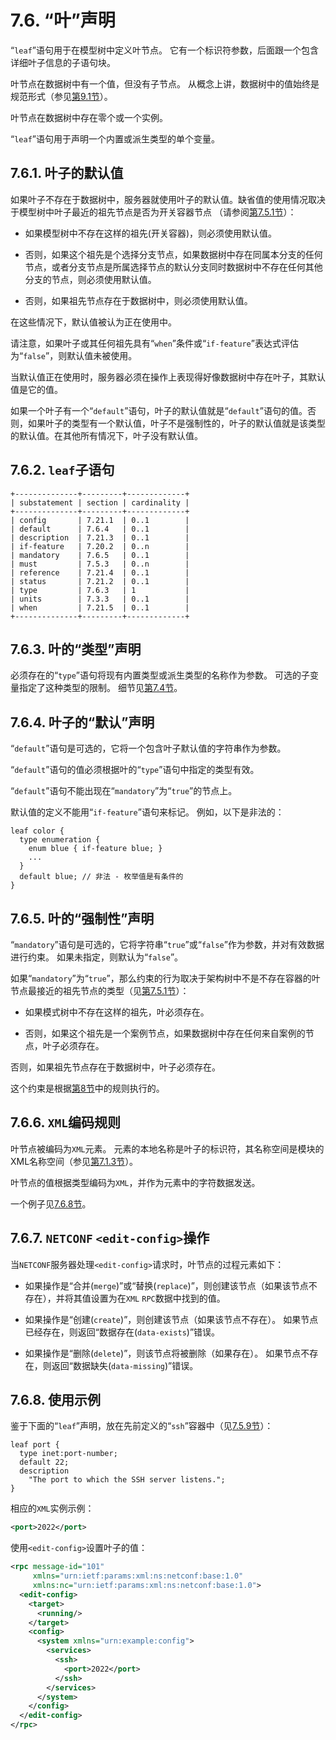 # 7.6. “叶”声明

“`leaf`”语句用于在模型树中定义叶节点。 它有一个标识符参数，后面跟一个包含详细叶子信息的子语句块。

叶节点在数据树中有一个值，但没有子节点。 从概念上讲，数据树中的值始终是规范形式（参见[第9.1节](../section-9/9.1.md)）。

叶节点在数据树中存在零个或一个实例。

“`leaf`”语句用于声明一个内置或派生类型的单个变量。

## 7.6.1. 叶子的默认值

如果叶子不存在于数据树中，服务器就使用叶子的默认值。缺省值的使用情况取决于模型树中叶子最近的祖先节点是否为开关容器节点 （请参阅[第7.5.1节](7.5.md#751-容器的存在)）：

- 如果模型树中不存在这样的祖先(开关容器)，则必须使用默认值。

- 否则，如果这个祖先是个选择分支节点，如果数据树中存在同属本分支的任何节点，或者分支节点是所属选择节点的默认分支同时数据树中不存在任何其他分支的节点，则必须使用默认值。

- 否则，如果祖先节点存在于数据树中，则必须使用默认值。

在这些情况下，默认值被认为正在使用中。

请注意，如果叶子或其任何祖先具有“​`​when`”条件或“`if-feature`”表达式评估为“`false`”，则默认值未被使用。

当默认值正在使用时，服务器必须在操作上表现得好像数据树中存在叶子，其默认值是它的值。

如果一个叶子有一个“`default`”语句，叶子的默认值就是“`default`”语句的值。否则，如果叶子的类型有一个默认值，叶子不是强制性的，叶子的默认值就是该类型的默认值。在其他所有情况下，叶子没有默认值。

## 7.6.2.  `leaf`子语句

```
+--------------+---------+-------------+
| substatement | section | cardinality |
+--------------+---------+-------------+
| config       | 7.21.1  | 0..1        |
| default      | 7.6.4   | 0..1        |
| description  | 7.21.3  | 0..1        |
| if-feature   | 7.20.2  | 0..n        |
| mandatory    | 7.6.5   | 0..1        |
| must         | 7.5.3   | 0..n        |
| reference    | 7.21.4  | 0..1        |
| status       | 7.21.2  | 0..1        |
| type         | 7.6.3   | 1           |
| units        | 7.3.3   | 0..1        |
| when         | 7.21.5  | 0..1        |
+--------------+---------+-------------+
```

## 7.6.3. 叶的“类型”声明

必须存在的“`type`”语句将现有内置类型或派生类型的名称作为参数。 可选的子变量指定了这种类型的限制。 细节见[第7.4节](7.4.md)。

## 7.6.4. 叶子的“默认”声明

“`default`”语句是可选的，它将一个包含叶子默认值的字符串作为参数。

“`default`”语句的值必须根据叶的“`type`”语句中指定的类型有效。

“`default`”语句不能出现在“`mandatory`”为“`true`”的节点上。

默认值的定义不能用“`if-feature`”语句来标记。 例如，以下是非法的：

```YANG
leaf color {
  type enumeration {
    enum blue { if-feature blue; }
    ...
  }
  default blue; // 非法 - 枚举值是有条件的
}
```

## 7.6.5. 叶的“强制性”声明

“`mandatory`”语句是可选的，它将字符串“`true`”或“`false`”作为参数，并对有效数据进行约束。 如果未指定，则默认为“`false`”。

如果“`mandatory`”为“`true`”，那么约束的行为取决于架构树中不是不存在容器的叶节点最接近的祖先节点的类型（见[第7.5.1节](7.5.md#751-容器的存在)）：

- 如果模式树中不存在这样的祖先，叶必须存在。

- 否则，如果这个祖先是一个案例节点，如果数据树中存在任何来自案例的节点，叶子必须存在。

否则，如果祖先节点存在于数据树中，叶子必须存在。

这个约束是根据[第8节](../section-8/README.md)中的规则执行的。

## 7.6.6. `XML`编码规则

叶节点被编码为`XML`元素。 元素的本地名称是叶子的标识符，其名称空间是模块的XML名称空间（参见[第7.1.3节](7.1.md#713-namespace声明)）。

叶节点的值根据类型编码为`XML`，并作为元素中的字符数据发送。

一个例子见[7.6.8节](7.6.md#768-使用示例)。

## 7.6.7. `NETCONF` `<edit-config>`操作

当`NETCONF`服务器处理`<edit-config>`请求时，叶节点的过程元素如下：

- 如果操作是“合并(`merge`)”或“替换(`replace`)”，则创建该节点（如果该节点不存在），并将其值设置为在`XML` `RPC`数据中找到的值。

- 如果操作是“创建(`create`)”，则创建该节点（如果该节点不存在）。 如果节点已经存在，则返回“数据存在(`data-exists`)”错误。

- 如果操作是“删除(`delete`)”，则该节点将被删除（如果存在）。 如果节点不存在，则返回“数据缺失(`data-missing`)”错误。

## 7.6.8. 使用示例

鉴于下面的“`leaf`”声明，放在先前定义的“`ssh`”容器中（见[7.5.9节](7.5.md#759-使用示例)）：

```YANG
leaf port {
  type inet:port-number;
  default 22;
  description
    "The port to which the SSH server listens.";
}
```

相应的`XML`实例示例：

```xml
<port>2022</port>
```

使用`<edit-config>`设置叶子的值：

```xml
<rpc message-id="101"
     xmlns="urn:ietf:params:xml:ns:netconf:base:1.0"
     xmlns:nc="urn:ietf:params:xml:ns:netconf:base:1.0">
  <edit-config>
    <target>
      <running/>
    </target>
    <config>
      <system xmlns="urn:example:config">
        <services>
          <ssh>
            <port>2022</port>
          </ssh>
        </services>
      </system>
    </config>
  </edit-config>
</rpc>
```
